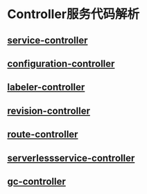 # Controller服务代码解析

## [service-controller](service-controller/service-controller功能解析.md)

## [configuration-controller](configuration-controller/configuration-controller功能解析.md)

## [labeler-controller](labeler-controller/labeler-controller功能解析.md)

## [revision-controller](revision-controller/revision-controller功能解析.md)

## [route-controller](route-controller/route-controller功能解析.md)

## [serverlessservice-controller](serverlessservice-controller/serverlessservice-controller功能解析.md)

## [gc-controller](gc-controller/gc-controller功能解析.md)